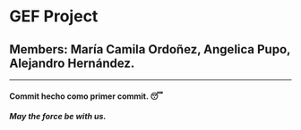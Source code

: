 # GEF Project
## Members: María Camila Ordoñez, Angelica Pupo, Alejandro Hernández.

------------

#### Commit hecho como primer commit. :sleeping:
##### May the force be with us.